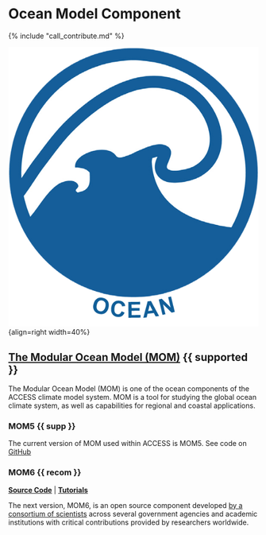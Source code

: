 # Ocean Model Component

{% include "call_contribute.md" %}

![Ocean Component Logo](../assets/component-logos/Ocean.png){align=right width=40%}

## [The Modular Ocean Model (MOM)][mom-wiki]  {{ supported }}
The Modular Ocean Model (MOM) is one of the ocean components of the ACCESS climate model system. MOM is a tool for studying the global ocean climate system, as well as capabilities for regional and coastal applications. 

### MOM5 {{ supp }}
The current version of MOM used within ACCESS is MOM5. See code on [GitHub][mom-github]

### MOM6 {{ recom }}

[**Source Code**][mom6-src] |
[**Tutorials**][mom6-tutes]

The next version, MOM6, is an open source component developed [by a consortium of scientists][gfdl-web] across several government agencies and academic institutions with critical contributions provided by researchers worldwide.

[mom6-src]: https://github.com/mom-ocean/MOM6
[mom6-tutes]: https://github.com/NOAA-GFDL/MOM6-examples/wiki/Tutorials
[mom-wiki]: https://mom-ocean.github.io/
[mom-github]: https://github.com/mom-ocean/MOM5
[gfdl-web]: https://www.gfdl.noaa.gov/mom-ocean-model/

